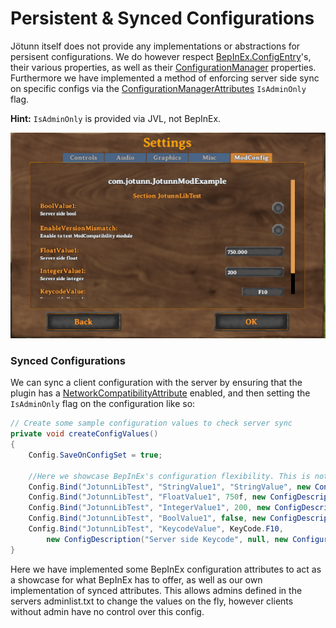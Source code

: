 ﻿# Persistent & Synced Configurations

Jötunn itself does not provide any implementations or abstractions for persisent configurations. We do however respect [BepInEx.ConfigEntry](https://bepinex.github.io/bepinex_docs/master/articles/dev_guide/plugin_tutorial/3_configuration.html)'s, their various properties, as well as their [ConfigurationManager](https://github.com/BepInEx/BepInEx.ConfigurationManager) properties. Furthermore we have implemented a method of enforcing server side sync on specific configs via the [ConfigurationManagerAttributes](xref:ConfigurationManagerAttributes) `IsAdminOnly` flag.

**Hint:** `IsAdminOnly` is provided via JVL, not BepInEx.

![Config Manager U I](../../images/utils/ConfigManagerUI.png)

### Synced Configurations
We can sync a client configuration with the server by ensuring that the plugin has a [NetworkCompatibilityAttribute](xref:JotunnLib.Utils.NetworkCompatibilityAttribute) enabled, and then setting the `IsAdminOnly` flag on the configuration like so:

```cs
// Create some sample configuration values to check server sync
private void createConfigValues()
{
    Config.SaveOnConfigSet = true;

    //Here we showcase BepInEx's configuration flexibility. This is nothing to do we JVL, however we do provide an interface that is capable of respecting the configuration parameters detailed here.
    Config.Bind("JotunnLibTest", "StringValue1", "StringValue", new ConfigDescription("Server side string", null, new ConfigurationManagerAttributes { IsAdminOnly = true }));
    Config.Bind("JotunnLibTest", "FloatValue1", 750f, new ConfigDescription("Server side float", new AcceptableValueRange<float>(0f,1000f), new ConfigurationManagerAttributes { IsAdminOnly = true }));
    Config.Bind("JotunnLibTest", "IntegerValue1", 200, new ConfigDescription("Server side integer", null, new ConfigurationManagerAttributes { IsAdminOnly = true }));
    Config.Bind("JotunnLibTest", "BoolValue1", false, new ConfigDescription("Server side bool", null, new ConfigurationManagerAttributes { IsAdminOnly = true }));
    Config.Bind("JotunnLibTest", "KeycodeValue", KeyCode.F10,
        new ConfigDescription("Server side Keycode", null, new ConfigurationManagerAttributes() { IsAdminOnly = true }));
}
```

Here we have implemented some BepInEx configuration attributes to act as a showcase for what BepInEx has to offer, as well as our own implementation of synced attributes. This allows admins defined in the servers adminlist.txt to change the values on the fly, however clients without admin have no control over this config.